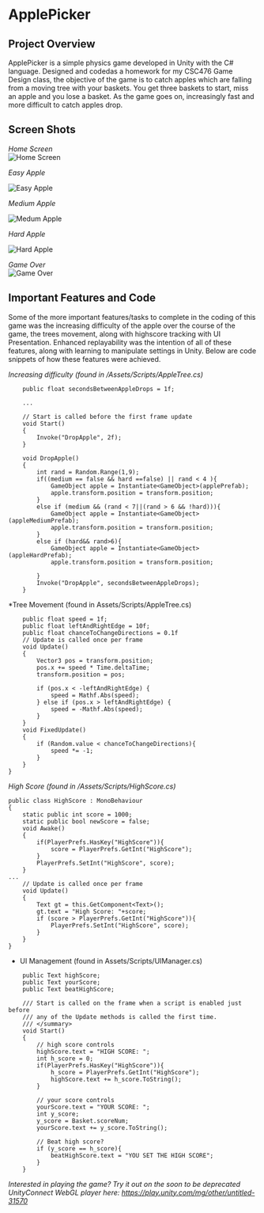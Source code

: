 # ApplePicker

## Project Overview
ApplePicker is a simple physics game developed in Unity with the C# language. Designed and codedas a homework for my CSC476 Game Design class,
the objective of the game is to catch apples which are falling from a moving tree with your baskets. You get three baskets to start, miss an apple and you lose a basket.
As the game goes on, increasingly fast and more difficult to catch apples drop.

## Screen Shots

*Home Screen*  
![Home Screen](./ApplePickerImages/startscreen.png)

*Easy Apple*  

![Easy Apple](./ApplePickerImages/redapple.gif)

*Medium Apple*  

![Medum Apple](./ApplePickerImages/greenapple.gif)

*Hard Apple*  

![Hard Apple](./ApplePickerImages/yellowapple.gif)

*Game Over*  
![Game Over](./ApplePickerImages/gameover.png)

## Important Features and Code

Some of the more important features/tasks to complete in the coding of this game was the increasing difficulty of the apple over the course of the game, the trees movement, along with highscore tracking with UI Presentation.
Enhanced replayability was the intention of all of these features, along with learning to manipulate settings in Unity. Below are code snippets of how these features were achieved.

*Increasing difficulty (found in /Assets/Scripts/AppleTree.cs)*
```
    public float secondsBetweenAppleDrops = 1f;
    
    ...
    
    // Start is called before the first frame update
    void Start()
    {
        Invoke("DropApple", 2f);
    }

    void DropApple()
    {
        int rand = Random.Range(1,9);
        if((medium == false && hard ==false) || rand < 4 ){
            GameObject apple = Instantiate<GameObject>(applePrefab);
            apple.transform.position = transform.position;
        }
        else if (medium && (rand < 7||(rand > 6 && !hard))){
            GameObject apple = Instantiate<GameObject>(appleMediumPrefab);
            apple.transform.position = transform.position;
        }
        else if (hard&& rand>6){
            GameObject apple = Instantiate<GameObject>(appleHardPrefab);
            apple.transform.position = transform.position;

        }
        Invoke("DropApple", secondsBetweenAppleDrops);
    }
```

*Tree Movement (found in Assets/Scripts/AppleTree.cs)
```
    public float speed = 1f;
    public float leftAndRightEdge = 10f;
    public float chanceToChangeDirections = 0.1f
    // Update is called once per frame
    void Update()
    {
        Vector3 pos = transform.position;
        pos.x += speed * Time.deltaTime;
        transform.position = pos;

        if (pos.x < -leftAndRightEdge) {
            speed = Mathf.Abs(speed);
        } else if (pos.x > leftAndRightEdge) {
            speed = -Mathf.Abs(speed);
        }
    }
    void FixedUpdate()
    {
        if (Random.value < chanceToChangeDirections){
            speed *= -1;
        }
    }
}
```

*High Score (found in /Assets/Scripts/HighScore.cs)*

```
public class HighScore : MonoBehaviour
{
    static public int score = 1000;
    static public bool newScore = false;
    void Awake()
    {
        if(PlayerPrefs.HasKey("HighScore")){
            score = PlayerPrefs.GetInt("HighScore");
        }
        PlayerPrefs.SetInt("HighScore", score);
    }
...
    // Update is called once per frame
    void Update()
    {
        Text gt = this.GetComponent<Text>();
        gt.text = "High Score: "+score;
        if (score > PlayerPrefs.GetInt("HighScore")){
            PlayerPrefs.SetInt("HighScore", score);
        }
    }
}
```
* UI Management (found in Assets/Scripts/UIManager.cs)
```
    public Text highScore;
    public Text yourScore;
    public Text beatHighScore;

    /// Start is called on the frame when a script is enabled just before
    /// any of the Update methods is called the first time.
    /// </summary>
    void Start()
    {
        // high score controls
        highScore.text = "HIGH SCORE: ";
        int h_score = 0;
        if(PlayerPrefs.HasKey("HighScore")){
            h_score = PlayerPrefs.GetInt("HighScore");
            highScore.text += h_score.ToString();
        }

        // your score controls
        yourScore.text = "YOUR SCORE: ";
        int y_score;
        y_score = Basket.scoreNum;
        yourScore.text += y_score.ToString();

        // Beat high score?
        if (y_score == h_score){
            beatHighScore.text = "YOU SET THE HIGH SCORE";
        }
    }
```

*Interested in playing the game? Try it out on the soon to be deprecated UnityConnect WebGL player here: https://play.unity.com/mg/other/untitled-31570*

